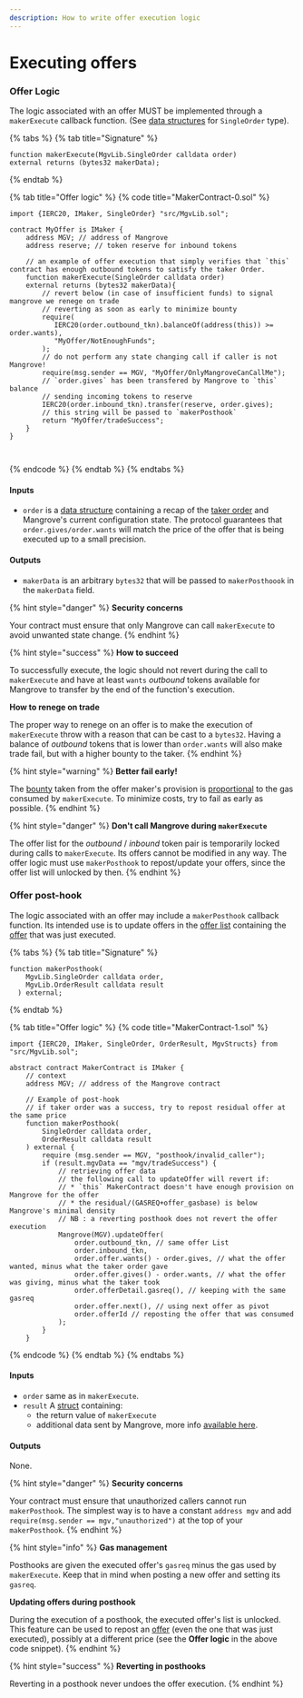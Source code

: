 ```yaml
---
description: How to write offer execution logic
---
```


# Executing offers

### Offer Logic

The logic associated with an offer MUST be implemented through a `makerExecute` callback function. (See [data structures](../offer-data-structures.md#mgvlib.singleorder) for `SingleOrder` type).

{% tabs %}
{% tab title="Signature" %}
```solidity
function makerExecute(MgvLib.SingleOrder calldata order)
external returns (bytes32 makerData);
```
{% endtab %}

{% tab title="Offer logic" %}
{% code title="MakerContract-0.sol" %}
```solidity
import {IERC20, IMaker, SingleOrder} "src/MgvLib.sol";

contract MyOffer is IMaker {
    address MGV; // address of Mangrove
    address reserve; // token reserve for inbound tokens
    
    // an example of offer execution that simply verifies that `this` contract has enough outbound tokens to satisfy the taker Order.
    function makerExecute(SingleOrder calldata order) 
    external returns (bytes32 makerData){
        // revert below (in case of insufficient funds) to signal mangrove we renege on trade
        // reverting as soon as early to minimize bounty
        require(
           IERC20(order.outbound_tkn).balanceOf(address(this)) >= order.wants),
           "MyOffer/NotEnoughFunds";
        );
        // do not perform any state changing call if caller is not Mangrove!
        require(msg.sender == MGV, "MyOffer/OnlyMangroveCanCallMe");
        // `order.gives` has been transfered by Mangrove to `this` balance
        // sending incoming tokens to reserve
        IERC20(order.inbound_tkn).transfer(reserve, order.gives);
        // this string will be passed to `makerPosthook`
        return "MyOffer/tradeSuccess";
    }
}
    
    
```
{% endcode %}
{% endtab %}
{% endtabs %}

#### Inputs

* `order` is a [data structure](../../governance-parameters/) containing a recap of the [taker order](../offer-data-structures.md#mgvlib.singleorder) and Mangrove's current configuration state. The protocol guarantees that `order.gives/order.wants` will match the price of the offer that is being executed up to a small precision.&#x20;

#### Outputs

* `makerData` is an arbitrary `bytes32` that will be passed to `makerPosthoook` in the `makerData` field.

{% hint style="danger" %}
**Security concerns**

Your contract must ensure that only Mangrove can call `makerExecute` to avoid unwanted state change.&#x20;
{% endhint %}

{% hint style="success" %}
**How to succeed**

To successfully execute, the logic should not revert during the call to `makerExecute` and have at least `wants` _outbound_ tokens available for Mangrove to transfer by the end of the function's execution.

**How to renege on trade**

The proper way to renege on an offer is to make the execution of `makerExecute` throw with a reason that can be cast to a `bytes32`. Having a balance of _outbound_ tokens that is lower than `order.wants` will also make trade fail, but with a higher bounty to the taker.
{% endhint %}

{% hint style="warning" %}
**Better fail early!**

The [bounty](offer-provision.md#computing-the-provision-and-offer-bounty) taken from the offer maker's provision is [proportional](offer-provision.md#computing-the-provision-and-offer-bounty) to the gas consumed by `makerExecute`. To minimize costs, try to fail as early as possible.
{% endhint %}

{% hint style="danger" %}
**Don't call Mangrove during `makerExecute`**

The offer list for the _outbound_ / _inbound_ token pair is temporarily locked during calls to `makerExecute`. Its offers cannot be modified in any way. The offer logic must use `makerPosthook` to repost/update your offers, since the offer list will unlocked by then.
{% endhint %}

### Offer post-hook

The logic associated with an offer may include a `makerPosthook` callback function. Its intended use is to update offers in the [offer list](../market.md) containing the [offer](./) that was just executed.

{% tabs %}
{% tab title="Signature" %}
```solidity
function makerPosthook(
    MgvLib.SingleOrder calldata order,
    MgvLib.OrderResult calldata result
  ) external;
```
{% endtab %}

{% tab title="Offer logic" %}
{% code title="MakerContract-1.sol" %}
```solidity
import {IERC20, IMaker, SingleOrder, OrderResult, MgvStructs} from "src/MgvLib.sol";

abstract contract MakerContract is IMaker {
    // context 
    address MGV; // address of the Mangrove contract
    
    // Example of post-hook
    // if taker order was a success, try to repost residual offer at the same price
    function makerPosthook(
        SingleOrder calldata order,
        OrderResult calldata result
    ) external {
        require (msg.sender == MGV, "posthook/invalid_caller");
        if (result.mgvData == "mgv/tradeSuccess") {
            // retrieving offer data
            // the following call to updateOffer will revert if:
            // * `this` MakerContract doesn't have enough provision on Mangrove for the offer
            // * the residual/(GASREQ+offer_gasbase) is below Mangrove's minimal density
            // NB : a reverting posthook does not revert the offer execution
            Mangrove(MGV).updateOffer(
                order.outbound_tkn, // same offer List
                order.inbound_tkn,
                order.offer.wants() - order.gives, // what the offer wanted, minus what the taker order gave 
                order.offer.gives() - order.wants, // what the offer was giving, minus what the taker took
                order.offerDetail.gasreq(), // keeping with the same gasreq
                order.offer.next(), // using next offer as pivot
                order.offerId // reposting the offer that was consumed
            );
        }
    }
```
{% endcode %}
{% endtab %}
{% endtabs %}

#### Inputs

* `order` same as in `makerExecute`.
* `result` A [struct](../offer-data-structures.md#mgvlib-orderresult) containing:
  * the return value of `makerExecute`
  * additional data sent by Mangrove, more info [available here](../offer-data-structures.md#mgvlib.orderresult).

#### Outputs

None.

{% hint style="danger" %}
**Security concerns**

Your contract must ensure that unauthorized callers cannot run `makerPosthook`. The simplest way is to have a constant `address mgv` and add `require(msg.sender == mgv,"unauthorized")` at the top of your `makerPosthook`.
{% endhint %}

{% hint style="info" %}
**Gas management**

Posthooks are given the executed offer's `gasreq` minus the gas used by `makerExecute`. Keep that in mind when posting a new offer and setting its `gasreq`.

**Updating offers during posthook**

During the execution of a posthook, the executed offer's list is unlocked. This feature can be used to repost an [offer](./) (even the one that was just executed), possibly at a different price (see the **Offer logic** in the above code snippet).
{% endhint %}

{% hint style="success" %}
**Reverting in posthooks**

Reverting in a posthook never undoes the offer execution.
{% endhint %}
